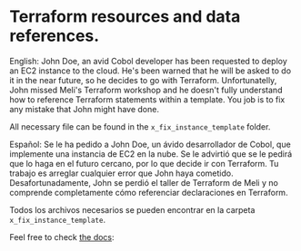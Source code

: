 # Terraform resources and data references.
English:
John Doe, an avid Cobol developer has been requested to deploy an EC2 instance to the cloud. He's been warned that he will be asked to do it in the near future, so he decides to go with Terraform.
Unfortunatelly, John missed Meli's Terraform workshop and he doesn't fully understand how to reference Terraform statements within a template.
You job is to fix any mistake that John might have done.

All necessary file can be found in the `x_fix_instance_template` folder. 

Español:
Se le ha pedido a John Doe, un ávido desarrollador de Cobol, que implemente una instancia de EC2 en la nube. Se le advirtió que se le pedirá que lo haga en el futuro cercano, por lo que decide ir con Terraform.
Tu trabajo es arreglar cualquier error que John haya cometido.
Desafortunadamente, John se perdió el taller de Terraform de Meli y no comprende completamente cómo referenciar declaraciones en Terraform.

Todos los archivos necesarios se pueden encontrar en la carpeta `x_fix_instance_template`.

Feel free to check [the docs](https://www.terraform.io/docs/providers/aws/r/instance.html): 
